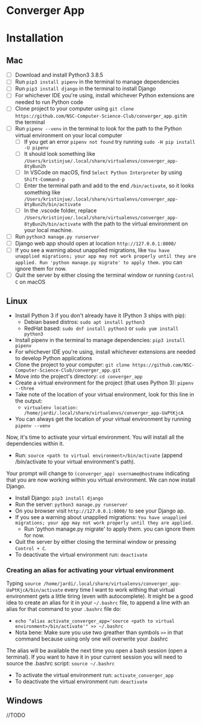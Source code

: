 # Converger App

# Installation
## Mac

- [ ] Download and install Python3 3.8.5
- [ ] Run `pip3 install pipenv` in the terminal to manage dependencies
- [ ] Run `pip3 install django` in the terminal to install Django
- [ ] For whichever IDE you're using, install whichever Python extensions are needed to run Python code
- [ ] Clone project to your computer using `git clone https://github.com/NSC-Computer-Science-Club/converger_app.git`in the terminal
- [ ] Run `pipenv --venv` in the terminal to look for the path to the Python virtual environment on your local computer
  - [ ] If you get an error `pipenv not found` try running `sudo -H pip install -U pipenv`
  - [ ] It should look something like `/Users/kristinjue/.local/share/virtualenvs/converger_app-8tyBun2h`
  - [ ] In VSCode on macOS, find `Select Python Interpreter` by using `Shift-Command-p`
  - [ ] Enter the terminal path and add to the end `/bin/activate`, so it looks something like `/Users/kristinjue/.local/share/virtualenvs/converger_app-8tyBun2h/bin/activate`
  - [ ] In the .vscode folder, replace `/Users/kristinjue/.local/share/virtualenvs/converger_app-8tyBun2h/bin/activate` with the path to the virtual environment on your local machine.
- [ ] Run `python3 manage.py runserver`
- [ ] Django web app should open at location `http://127.0.0.1:8000/`
- [ ] If you see a warning about unapplied migrations, like  `You have unapplied migrations; your app may not work properly until they are applied.
Run 'python manage.py migrate' to apply them.` you can ignore them for now.
- [ ] Quit the server by either closing the terminal window or running `Control C` on macOS

## Linux 
- Install Python 3 if you don't already have it (Python 3 ships with pip):
  - Debian based distros: `sudo apt install python3`
  - RedHat based: `sudo dnf install python3` or `sudo yum install python3`
- Install pipenv in the terminal to manage dependencies: `pip3 install pipenv`
- For whichever IDE you're using, install whichever extensions are needed to develop Python applications
- Clone the project to your computer: `git clone https://github.com/NSC-Computer-Science-Club/converger_app.git`
- Move into the project's directory: `cd converger_app`
- Create a virtual environment for the project (that uses Python 3): `pipenv --three`
- Take note of the location of your virtual environment, look for this line in the output:
    - `virtualenv location: /home/jardi/.local/share/virtualenvs/converger_app-UaPtKjcA`
- You can always get the location of your virtual environment by running `pipenv --venv`

Now, it's time to activate your virtual environment. You will install all the dependencies within it.
- Run: `source <path to virtual environment>/bin/activate` (append /bin/activate to your virtual environment's path).

Your prompt will change to `(converger_app) username@hostname` indicating that
you are now working within you virtual environment. We can now install Django.
- Install Django: `pip3 install django`
- Run the server: `python3 manage.py runserver`
- On you browser visit `http://127.0.0.1:8000/` to see your Django ap.
- If you see a warning about unapplied migrations:  `You have unapplied migrations; your app may not work properly until they are applied.`
  - Run 'python manage.py migrate' to apply them. you can ignore them for now.
- Quit the server by either closing the terminal window or pressing `Control + C`.
- To deactivate the virtual environment run: `deactivate`

### Creating an alias for activating your virtual environment

Typing `source /home/jardi/.local/share/virtualenvs/converger_app-UaPtKjcA/bin/activate` every time
I want to work withing that virtual environment gets a little tiring (even with autocomplete).
It might be a good idea to create an alias for it in your `~/.bashrc` file, to append a line
with an alias for that command to your `.bashrc` file do:
  - `echo "alias activate_converger_app='source <path to virtual environment>/bin/activate'" >> ~/.bashrc`
  - Nota bene: Make sure you use two greather than symbols `>>` in that command because using only one will overwrite your .bashrc

The alias will be available the next time you open a bash session (open a terminal). If you want to have it
in your current session you will need to source the .bashrc script: `source ~/.bashrc`
- To activate the virtual environment run: `activate_converger_app`
- To deactivate the virtual environment run: `deactivate`

## Windows
//TODO


